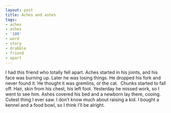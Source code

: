 ```yaml
---
layout: post
title: Aches and ashes
tags:
- aches
- ashes
- '100'
- word
- story
- drabble
- friend
- apart
---
```

I had this friend who totally fell apart. Aches started in his joints, and his face was burning up. 
Later he was losing things. He dropped his fork and never found it. He thought it was gremlins, or the cat. 
Chunks started to fall off. Hair, skin from his chest, his left foot. 
Yesterday he missed work, so I went to see him. Ashes covered his bed and a newborn lay there, cooing. Cutest thing I ever saw.
I don’t know much about raising a kid. I bought a kennel and a food bowl, so I think I’ll be alright.
